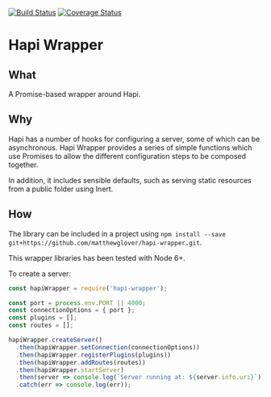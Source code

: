 [![Build Status](https://travis-ci.org/matthewglover/hapi-wrapper.svg?branch=master)](https://travis-ci.org/matthewglover/hapi-wrapper) [![Coverage Status](https://coveralls.io/repos/github/matthewglover/hapi-wrapper/badge.svg?branch=master)](https://coveralls.io/github/matthewglover/hapi-wrapper?branch=master)

# Hapi Wrapper

## What
A Promise-based wrapper around Hapi.

## Why

Hapi has a number of hooks for configuring a server, some of which can be asynchronous. Hapi Wrapper provides a series of simple functions which use Promises to allow the different configuration steps to be composed together.

In addition, it includes sensible defaults, such as serving static resources from a public folder using Inert.

## How

The library can be included in a project using `npm install --save git+https://github.com/matthewglover/hapi-wrapper.git`.

This wrapper libraries has been tested with Node 6+.

To create a server:

```javascript
const hapiWrapper = require('hapi-wrapper');

const port = process.env.PORT || 4000;
const connectionOptions = { port };
const plugins = [];
const routes = [];

hapiWrapper.createServer()
  .then(hapiWrapper.setConnection(connectionOptions))
  .then(hapiWrapper.registerPlugins(plugins))
  .then(hapiWrapper.addRoutes(routes))
  .then(hapiWrapper.startServer)
  .then(server => console.log(`Server running at: ${server.info.uri}`))
  .catch(err => console.log(err));
```
